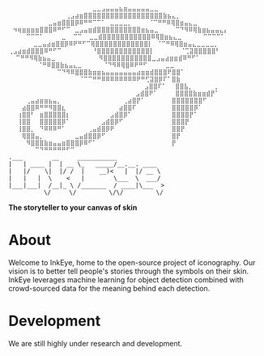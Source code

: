 ```
⠀⠀⠀⠀⠀⠀⠀⠀⠀⠀⠀⠀⠀⠀⠀⠀⠀⠀⠀⣀⣀⣠⣤⣤⣤⣦⣶⣤⣤⣤⣤⣤⣀⣀
⠀⠀⠀⠀⠀⠀⠀⠀⠀⠀⠀⠀⠀⢀⣠⣴⣶⣿⣿⣿⣿⣿⣿⣿⣿⣿⣿⣿⣿⣿⣿⣿⣿⣿⣿⣷⣦⣄⡀
⠀⠀⠀⠀⠀⠀⠀⠀⠀⣀⣤⣶⣿⣿⣿⡿⠿⠛⠛⠉⠉⠁⠀⣀⣀⣀⣀⡀⠀ ⠀⠀⠈⠉⠛⠛⠿⢿⣿⣶⣤⣄⣀
⠀⠲⢶⣶⣶⣶⣶⣿⣿⣿⠿⠛⠋⠉⠀⣀⣠⣤⣶⣾⣿⣿⣿⣿⣿⣿⣿⣿⣿⣿⣶⣦⣤⣀⠀ ⠀⠀⠉⠙⠻⠿⢿⣷⣶⣦⣤⣤⣄⡄
⠀⠀⠀⠀⠉⠉⠉⠁⠀⠀⠀⠀⣀  ⠉⠉  ⣀⣀⣾⣿⣿⣿⣿⣿⣿⣿⣿⣿⣿⣿⠿⢿⣿⣶⣦⣄⣀⠀⠀ ⠀⠀⠉⠉⠉⠉⠁
⠀⠀⠀⠀  ⣀⣀⣤⣴⣶⣿⣿⡿⠿⠟⠛⠋⠉⢿⣿⣿⣿⣿⣿⣿⣿⣿⣿⣿⣿⣿⡇⠀⠈⠉⠛⠿⢿⣿⣶⣤⣄⣀⣀⣀⣀⡀
⢀⣠⣴⣶⣾⣿⣿⣿⠿⠛⠋⠉⠀⠀⠀⠀⠀⠀⠀⠘⣿⣿⣿⣿⣿⣿⣿⣿⣿⣿⣿⣿⡇⠀⠀⠀⠀⠀⠀⠈⢉⣽⣿⣿⣿⣿⣿⠃
  ⠉⠛⠛⠻⢿⣷⣦⣤⣀⠀⠀⠀⠀⠀⠀⠀ ⠀⠀⠻⣿⣿⣿⣿⣿⣿⣿⣿⣿⣿⣿⣀⣠⣤⣴⣶⣶⣾⠿⠛⠋⠁
  ⠀⠀⠀⠀⠀⠈⠛⠿⣿⣿⣷⣦⣤⣄⣀⠀⠀ ⠀⠀⠈⠙⠻⠿⢿⣿⠿⠟⠛⠋     ⣀⣀
⠀⠀⠀⠀⠀⠀⠀⠀⠀⠀⠀⠉⠙⠻⠿⣿⣿⣿⣷⣶⣶⣦⣤⣤⣤⣤⣤⣤⣤⣴⣶⣶⣾⣿⣿⣿⠟⣿⣿⠁
⠀⠀⠀⠀⠀⠀⠀⠀⠀⠀⠀⠀⠀⠀⠀⠀⠈⠉⠉⠛⠛⠿⠿⠿⠿⠿⠿⠿⠿⠟⠛⢋⣽⣿⡿⠏⠁⣿⣷
⠀⠀⠀⠀⠀⠀⠀⠀⠀⠀⠀⠀⠀⠀⠀⠀⠀⠀⠀⠀⠀⠀⠀⠀⠀⠀⠀⠀⠀ ⠀⣠⣿⣿⠏⠁⠀⠀⣿⣿⣧⡀⠀⠀⠀⠀⠀⡀
⠀⠀⠀⠀⠀⠀⠀⠀⠀⠀⠀⠀⠀⠀⠀⠀⠀⠀⠀⠀⠀⠀⠀⠀⠀⠀⠀⠀ ⣠⣾⣿⠟⠁⠀⠀⠀⠀⣿⣿⣿⣿⣷⣶⣶⣾⡟⠁
⠀⠀⠀⠀⢀⣤⣴⣶⣶⣦⣤⡀⠀⠀⠀⠀⠀⠀⠀⠀⠀⠀⠀⠀⠀⠀⢀⣴⣿⡟⠁⠀⠀⠀⠀⠀⠀⣿⣿⣿⣿⣿⣿⣿⠋
⠀⠀⠀⣴⣿⣿⠿⠛⠛⠻⣿⣿⣆⠀⠀⠀⠀⠀⠀⠀⠀⠀⠀⠀⠀⣴⣿⣿⠏⠀⠀⠀⠀⠀⠀⠀⠀⣿⣿⣿⣿⣿⡿⠁
⠀⠀⢰⣿⣿⠃⠀⣶⣿⣿⣿⣿⣿⡆⠀⠀⠀⠀⠀⠀⠀⠀⠀⣠⣾⣿⡿⠁⠀⠀⠀⠀⠀⠀⠀⠀⠀⣿⣿⣿⣿⡟⠁
⠀⠀⢸⣿⣿⠀⠀⣿⣿⣿⣿⣿⡿⠁⠀⠀⠀⠀⠀⠀⠀⣠⣾⣿⡿⠋⠀⠀⠀⠀⠀⠀⠀⠀⠀⠀⠀⣿⣿⣿⡟
⠀⠀⢸⣿⣿⡀⠀⠙⠿⠿⠿⠛⠁⠀⠀⠀⠀⠀⢀⣤⣾⣿⡿⠟⠀⠀⠀⠀⠀⠀⠀⠀⠀⠀⠀⠀⠀⣿⣿⡟
⠀⠀⠀⢿⣿⣿⣤⡀⠀⠀⠀⠀⠀⠀⠀⣀⣤⣾⣿⣿⡿⠋⠀⠀⠀⠀⠀⠀⠀⠀⠀⠀⠀⠀⠀⠀⠀⣿⡟
⠀⠀⠀⠀⠻⣿⣿⣿⣷⣶⣤⣤⣶⣿⣿⣿⡿⠿⠋⠁⠀⠀⠀⠀⠀⠀⠀⠀⠀⠀⠀⠀⠀⠀⠀⠀⠀⡟
⠀⠀⠀⠀⠀⠀⠉⠙⠛⠛⠛⠛⠛⠋⠉
.___        __     ___________
|   | ____ |  | __ \_   _____/__.__. ____
|   |/    \|  |/ /  |    __)<   |  |/ __ \
|   |   |  \    <   |        \___  \  ___/
|___|___|  /__|_ \ /_______  / ____|\___  >
⠀⠀⠀⠀⠀⠀⠀⠀\/     \/         \/\/         \/
```
**The storyteller to your canvas of skin**
# About
Welcome to InkEye, home to the open-source project of iconography. Our vision is to better tell people's stories through the symbols on their skin. InkEye leverages machine learning for object detection combined with crowd-sourced data for the meaning behind each detection.
# Development
We are still highly under research and development.

